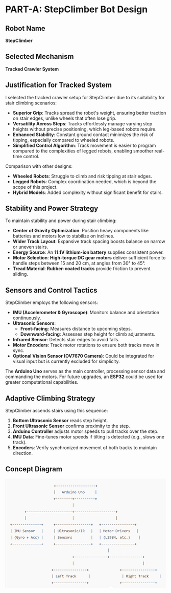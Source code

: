 # PART-A: StepClimber Bot Design

## Robot Name
**StepClimber**

## Selected Mechanism
**Tracked Crawler System**

## Justification for Tracked System
I selected the tracked crawler setup for StepClimber due to its suitability for stair climbing scenarios:
- **Superior Grip**: Tracks spread the robot's weight, ensuring better traction on stair edges, unlike wheels that often lose grip.
- **Versatility Across Steps**: Tracks effortlessly manage varying step heights without precise positioning, which leg-based robots require.
- **Enhanced Stability**: Constant ground contact minimizes the risk of tipping, especially compared to wheeled robots.
- **Simplified Control Algorithm**: Track movement is easier to program compared to the complexities of legged robots, enabling smoother real-time control.

Comparison with other designs:
- **Wheeled Robots**: Struggle to climb and risk tipping at stair edges.
- **Legged Robots**: Complex coordination needed, which is beyond the scope of this project.
- **Hybrid Models**: Added complexity without significant benefit for stairs.

## Stability and Power Strategy
To maintain stability and power during stair climbing:
- **Center of Gravity Optimization**: Position heavy components like batteries and motors low to stabilize on inclines.
- **Wider Track Layout**: Expansive track spacing boosts balance on narrow or uneven stairs.
- **Energy Source**: An **11.1V lithium-ion battery** supplies consistent power.
- **Motor Selection**: **High-torque DC gear motors** deliver sufficient force to handle steps between 15 and 20 cm, at angles from 30° to 45°.
- **Tread Material**: **Rubber-coated tracks** provide friction to prevent sliding.

## Sensors and Control Tactics
StepClimber employs the following sensors:
- **IMU (Accelerometer & Gyroscope)**: Monitors balance and orientation continuously.
- **Ultrasonic Sensors**:
  - **Front-facing**: Measures distance to upcoming steps.
  - **Downward-facing**: Assesses step height for climb adjustments.
- **Infrared Sensor**: Detects stair edges to avoid falls.
- **Motor Encoders**: Track motor rotations to ensure both tracks move in sync.
- **Optional Vision Sensor (OV7670 Camera)**: Could be integrated for visual input but is currently excluded for simplicity.

The **Arduino Uno** serves as the main controller, processing sensor data and commanding the motors. For future upgrades, an **ESP32** could be used for greater computational capabilities.

## Adaptive Climbing Strategy
StepClimber ascends stairs using this sequence:
1. **Bottom Ultrasonic Sensor** reads step height.
2. **Front Ultrasonic Sensor** confirms proximity to the step.
3. **Arduino Controller** adjusts motor speeds to pull tracks over the step.
4. **IMU Data**: Fine-tunes motor speeds if tilting is detected (e.g., slows one track).
5. **Encoders**: Verify synchronized movement of both tracks to maintain direction.

## Concept Diagram
<img src="task_6_Block_Diagram_1.png">

